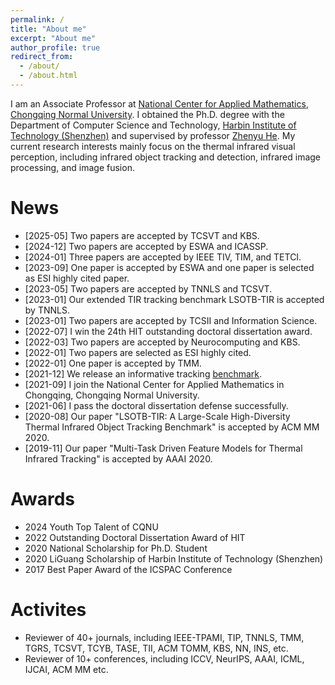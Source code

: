 ```yaml
---
permalink: /
title: "About me"
excerpt: "About me"
author_profile: true
redirect_from: 
  - /about/
  - /about.html
---
```


I am an Associate Professor at [National Center for Applied Mathematics](https://cqcam.cqnu.edu.cn/Version2022/sy.htm), [Chongqing Normal University](https://www.cqnu.edu.cn/). I obtained the Ph.D. degree with the Department of Computer Science and Technology, [Harbin Institute of Technology (Shenzhen)](http://www.hitsz.edu.cn/index.html) and supervised by professor [Zhenyu He](http://www.hezhenyu.cn). My current research interests mainly focus on the thermal infrared visual perception, including infrared object tracking and detection, infrared image processing, and image fusion.

News
=====
* [2025-05] Two papers are accepted by TCSVT and KBS.
* [2024-12] Two papers are accepted by ESWA and ICASSP.
* [2024-01] Three papers are accepted by IEEE TIV, TIM, and TETCI.
* [2023-09] One paper is accepted by ESWA and one paper is selected as ESI highly cited paper.
* [2023-05] Two papers are accepted by TNNLS and TCSVT.
* [2023-01] Our extended TIR tracking benchmark LSOTB-TIR is accepted by TNNLS.
* [2023-01] Two papers are accepted by TCSII and Information Science.
* [2022-07] I win the 24th HIT outstanding doctoral dissertation award.
* [2022-03] Two papers are accepted by Neurocomputing and KBS.
* [2022-01] Two papers are selected as ESI highly cited. 
* [2022-01] One paper is accepted by TMM.
* [2021-12] We release an informative tracking [benchmark](https://github.com/XinLi-zn/Informative-tracking-benchmark).
* [2021-09] I join the National Center for Applied Mathematics in Chongqing, Chongqing Normal University.
* [2021-06] I pass the doctoral dissertation defense successfully.
* [2020-08] Our paper "LSOTB-TIR: A Large-Scale High-Diversity Thermal Infrared Object Tracking Benchmark" is accepted by ACM MM 2020.
* [2019-11] Our paper "Multi-Task Driven Feature Models for Thermal Infrared Tracking" is accepted by AAAI 2020.

Awards
======
* 2024 Youth Top Talent of CQNU
* 2022 Outstanding Doctoral Dissertation Award of HIT
* 2020 National Scholarship for Ph.D. Student
* 2020 LiGuang Scholarship of Harbin Institute of Technology (Shenzhen)
* 2017 Best Paper Award of the ICSPAC Conference

Activites
=====
* Reviewer of 40+ journals, including IEEE-TPAMI, TIP, TNNLS, TMM, TGRS, TCSVT, TCYB, TASE, TII, ACM TOMM, KBS, NN, INS, etc.
* Reviewer of 10+ conferences, including ICCV, NeurIPS, AAAI, ICML, IJCAI, ACM MM etc.
